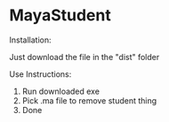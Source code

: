 # MayaStudent
Installation:

Just download the file in the "dist" folder

Use Instructions:

1. Run downloaded exe
2. Pick .ma file to remove student thing
3. Done
